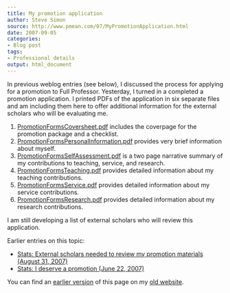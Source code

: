 ```yaml
---
title: My promotion application
author: Steve Simon
source: http://www.pmean.com/07/MyPromotionApplication.html
date: 2007-09-05
categories:
- Blog post
tags:
- Professional details
output: html_document
---
```


In previous weblog entries (see below), I discussed the process for applying for a promotion to Full Professor. Yesterday, I turned in a completed a promotion application. I printed PDFs of the application in six separate files and am including them here to offer additional information for the external scholars who will be evaluating me.

1.  [PromotionFormsCoversheet.pdf][sim3] includes the coverpage for the promotion package and a checklist.
2.  [PromotionFormsPersonalInformation.pdf][sim4] provides very brief information about myself.
3.  [PromotionFormsSelfAssessment.pdf][sim5] is a two page narrative summary of my contributions to teaching, service, and research.
4.  [PromotionFormsTeaching.pdf][sim6] provides detailed information about my teaching contributions.
5.  [PromotionFormsService.pdf][sim7] provides detailed information about my service contributions.
6.  [PromotionFormsResearch.pdf][sim8] provides detailed information about my research contributions.

I am still developing a list of external scholars who will review this application.

Earlier entries on this topic:

+ [Stats: External scholars needed to review my promotion materials (August 31, 2007)](ExternalScholars.html)
+ [Stats: I deserve a promotion (June 22, 2007)](FacultyPromotion.html)

You can find an [earlier version][sim1] of this page on my [old website][sim2].

[sim1]: http://www.pmean.com/07/MyPromotionApplication.html
[sim2]: http://www.pmean.com

[sim3]: http://www.pmean.com/00files/PromotionFormsCoversheet.pdf
[sim4]: http://www.pmean.com/00files/PromotionFormsPersonalInformation.pdf
[sim5]: http://www.pmean.com/00files/PromotionFormsSelfAssessment.pdf
[sim6]: http://www.pmean.com/00files/PromotionFormsTeaching.pdf
[sim7]: http://www.pmean.com/00files/PromotionFormsService.pdf
[sim8]: http://www.pmean.com/00files/PromotionFormsResearch.pdf
